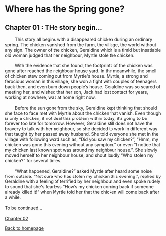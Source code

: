 # Where has the Spring gone?
## Chapter 01 : THe story begin...
 
&nbsp;&nbsp;&nbsp;&nbsp;&nbsp;&nbsp;&nbsp;&nbsp;This story all begins with a disappeared chicken during an ordinary spring. The chicken vanished from the farm, the village, the world without any sign. The owner of the chicken, Geraldine which is a timid but insatiable old woman judged that her neighbour, Myrtle stole the chicken. 
<br/><br/>
&nbsp;&nbsp;&nbsp;&nbsp;&nbsp;&nbsp;&nbsp;&nbsp;With the evidence that she found, the footprints of the chicken was gone after reached the neighbour house yard. In the meanwhile, the smell of chicken stew coming out from Myrtle's house. Myrtle, a strong and ferocious woman in this village, she won a fight with couples of teenagers back then, and even burn down people’s house. Geraldine was so scared of meeting her, and wished that her son, Jack had lost contact for years, working at nowhere, was at home right now. 
<br/><br/>
&nbsp;&nbsp;&nbsp;&nbsp;&nbsp;&nbsp;&nbsp;&nbsp;Before the sun gone from the sky, Geraldine kept thinking that should she face to face met with Myrtle about the chicken that vanish. Even though is only a chicken, if not deal this problem within today, it’s going to be forever too late for tomorrow. However, Geraldine still does not have the bravery to talk with her neighbour, so she decided to work in different way that taught by her passed away husband. She told everyone she met in the village with following word such as, “Did you saw my chicken?”, “Hmm, my chicken was gone this evening without any symptom.” or even “I notice that my chicken last known spot was around my neighbour house.”. She slowly moved herself to her neighbour house, and shout loudly “Who stolen my chicken?” for several times. 
<br/><br/>
&nbsp;&nbsp;&nbsp;&nbsp;&nbsp;&nbsp;&nbsp;&nbsp;“What happened, Geraldine?” asked Myrtle after heard some noise from outside. “Not sure who has stolen my chicken this evening.”, replied by Geraldine with a feeling of terrified by her neighbour and even spoke rudely to sound that she's fearless “How’s my chicken coming back if someone already killed it!” when Myrtle told her that the chicken will come back after a while. 
<br/><br/>
To be continued...
<br/><br/>
[Chapter 02](chapter02.md)

[Back to homepage](README.md) 


